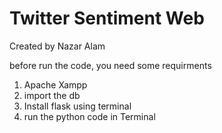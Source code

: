 <h1>Twitter Sentiment Web</h1>

Created by Nazar Alam

before run the code, you need some requirments
1. Apache Xampp
2. import the db
3. Install flask using terminal
4. run the python code in Terminal

